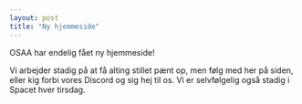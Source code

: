 ```yaml
---
layout: post
title: "Ny hjemmeside"
---
```


OSAA har endelig fået ny hjemmeside!

Vi arbejder stadig på at få alting stillet pænt op, men følg med her på siden, eller kig forbi vores Discord og sig hej til os.
Vi er selvfølgelig også stadig i Spacet hver tirsdag.